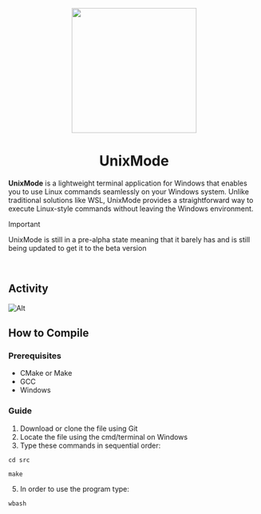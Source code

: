 <p align="center">
  <img src="https://github.com/MuffinLorde/wbash/blob/main/assets/logo.png" height="250">
  <h1 align="center">UnixMode</h1>
</p>

**UnixMode** is a lightweight terminal application for Windows that enables you to use Linux commands seamlessly on your Windows system. Unlike traditional solutions like WSL, UnixMode provides a straightforward way to execute Linux-style commands without leaving the Windows environment.

>[!IMPORTANT]
>UnixMode is still in a pre-alpha state meaning that it barely has and is still being updated to get it to the beta version

</br>

## Activity
![Alt](https://repobeats.axiom.co/api/embed/dda456973b91ed3a3271936f2b8572cf98292969.svg "Repobeats analytics image")


## How to Compile
### Prerequisites
- CMake or Make
- GCC
- Windows

### Guide
1. Download or clone the file using Git
2. Locate the file using the cmd/terminal on Windows
3. Type these commands in sequential order:

```
cd src
```

```
make
```

5. In order to use the program type:
```
wbash
```
